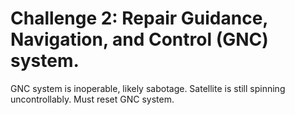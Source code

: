 # Challenge 2: Repair Guidance, Navigation, and Control (GNC) system. 

GNC system is inoperable, likely sabotage. Satellite is still spinning uncontrollably. Must reset GNC system.
